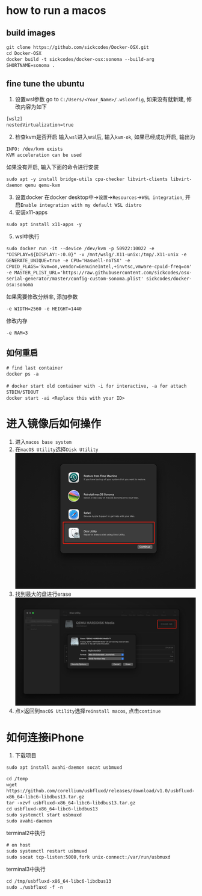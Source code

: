 # how to run a macos
## build images
```shell
git clone https://github.com/sickcodes/Docker-OSX.git
cd Docker-OSX
docker build -t sickcodes/docker-osx:sonoma --build-arg SHORTNAME=sonoma .
```
## fine tune the ubuntu
1. 设置wsl参数
go to `C:/Users/<Your_Name>/.wslconfig`, 如果没有就新建, 修改内容为如下
```text
[wsl2]
nestedVirtualization=true
```
2. 检查kvm是否开启
输入`wsl`进入wsl后, 输入`kvm-ok`, 如果已经成功开启, 输出为
```shell
INFO: /dev/kvm exists
KVM acceleration can be used
```
如果没有开启, 输入下面的命令进行安装
```shell
sudo apt -y install bridge-utils cpu-checker libvirt-clients libvirt-daemon qemu qemu-kvm
```
3. 设置docker
在docker desktop中->`设置`->`Resources`->`WSL integration`, 开启`Enable integration with my default WSL distro`
4. 安装x11-apps
```shell
sudo apt install x11-apps -y
```
5. wsl中执行
```shell
sudo docker run -it --device /dev/kvm -p 50922:10022 -e "DISPLAY=${DISPLAY:-:0.0}" -v /mnt/wslg/.X11-unix:/tmp/.X11-unix -e GENERATE_UNIQUE=true -e CPU='Haswell-noTSX' -e CPUID_FLAGS='kvm=on,vendor=GenuineIntel,+invtsc,vmware-cpuid-freq=on' -e MASTER_PLIST_URL='https://raw.githubusercontent.com/sickcodes/osx-serial-generator/master/config-custom-sonoma.plist' sickcodes/docker-osx:sonoma
```
如果需要修改分辨率, 添加参数
```shell
-e WIDTH=2560 -e HEIGHT=1440
```
修改内存
```shell
-e RAM=3
```
## 如何重启
```shell
# find last container
docker ps -a

# docker start old container with -i for interactive, -a for attach STDIN/STDOUT
docker start -ai <Replace this with your ID>
```

# 进入镜像后如何操作
1. 进入`macos base system`
2. 在`macOS Utility`选择`Disk Utility`
![img_1.png](img_1.png)
3. 找到最大的盘进行erase
![img.png](img.png)
4. 点×返回到`macOS Utility`选择`reinstall macos`, 点击`continue`

# 如何连接iPhone
1. 下载项目
```shell
sudo apt install avahi-daemon socat usbmuxd
```
```shell
cd /temp
wget https://github.com/corellium/usbfluxd/releases/download/v1.0/usbfluxd-x86_64-libc6-libdbus13.tar.gz
tar -xzvf usbfluxd-x86_64-libc6-libdbus13.tar.gz
cd usbfluxd-x86_64-libc6-libdbus13
sudo systemctl start usbmuxd
sudo avahi-daemon
```
terminal2中执行
```shell
# on host
sudo systemctl restart usbmuxd
sudo socat tcp-listen:5000,fork unix-connect:/var/run/usbmuxd
```
terminal3中执行
```shell
cd /tmp/usbfluxd-x86_64-libc6-libdbus13
sudo ./usbfluxd -f -n
```
